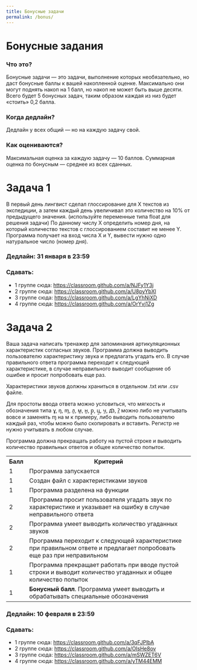 ```yaml
---
title: Бонусные задачи
permalink: /bonus/
---
```


# Бонусные задания
### Что это?
Бонусные задачи — это задачи, выполнение которых необязательно, но даст бонусные баллы к вашей накопленной оценке. Максимально они могут поднять накоп на 1 балл, но накоп не может быть выше десяти. Всего будет 5 бонусных задач, таким образом каждая из низ будет «стоить» 0,2 балла.
### Когда дедлайн? 
Дедлайн у всех общий — но на каждую задачу свой.
### Как оцениваются?
Максимальная оценка за каждую задачу — 10 баллов. Суммарная оценка по бонусным — среднее из всех сданных.

# Задача 1
В первый день лингвист сделал глоссирование для X текстов из экспедиции, а затем каждый день увеличивал это количество на 10% от предыдущего значения. (используйте переменные типа float для решения задачи)
По данному числу X определить номер дня, на который количество текстов с глоссированием составит не менее Y.
Программа получает на вход числа X и Y, вывести нужно одно натуральное число (номер дня).
### Дедлайн: 31 января в 23:59
### Сдавать:
- 1 группе сюда: <https://classroom.github.com/a/NJFy1Y3j>
- 2 группе сюда: <https://classroom.github.com/a/U8pyYbXl>
- 3 группе сюда: <https://classroom.github.com/a/LgYhNiXD>
- 4 группе сюда: <https://classroom.github.com/a/OrYvj1Zg>

# Задача 2
  Ваша задача написать тренажер для запоминания артикуляционных характеристик согласных звуков. Программа должна выводить пользователю характеристику звука и предлагать угадать его. В случае правильного ответа программа переходит к следующей характеристике, в случае неправильного выводит сообщение об ошибке и просит попробовать еще раз. 
  
  Характеристики звуков должны храниться в отдельном .txt или .csv файле.
  
  Для простоты ввода ответа можно условиться, что мягкость и обозначения типа ɣ, ŋ, ɱ, л̭, м̭, н̭, р̭, ц̭, ч̭, д͡з, ʔ̲ можно либо не учитывать вовсе и заменять ɱ на м к примеру, либо выводить пользователю каждый раз, чтобы можно было скопировать и вставить. Регистр не нужно учитывать в любом случае.
  
  Программа должна прекращать работу на пустой строке и выводить количество правильных ответов и общее количество попыток.

<table>
    <tr><th>Балл</th><th>Критерий</th></tr>
    <tr><td>1</td><td>Программа запускается </td></tr>
    <tr><td>1</td><td>Создан файл с характеристиками звуков</td></tr>
    <tr><td>1</td><td>Программа разделена на функции</td></tr>
    <tr><td>2</td><td>Программа просит пользователя угадать звук по характеристике и указывает на ошибку в случае неправильного ответа</td></tr>
    <tr><td>2</td><td>Программа умеет выводить количество угаданных звуков</td></tr>
    <tr><td>2</td><td>Программа переходит к следующей характеристике при правильном ответе и предлагает попробовать еще раз при неправильном</td></tr>
    <tr><td>1</td><td>Программа прекращает работать при вводе пустой строки и выводит количество угаданных и общее количество попыток</td></tr>
    <tr><td>1</td><td><b>Бонусный балл</b>. Программа умеет выводить и обрабатывать специальные обозначения </td></tr>
    
</table>
  
### Дедлайн: 10 февраля в 23:59
### Сдавать:
- 1 группе сюда: <https://classroom.github.com/a/3qFJPlbA>
- 2 группе сюда: <https://classroom.github.com/a/OIsHe8ov>
- 3 группе сюда: <https://classroom.github.com/a/mSWZET6V>
- 4 группе сюда: <https://classroom.github.com/a/yTM44EMM>
